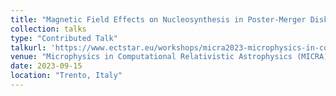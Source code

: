 ```yaml
---
title: "Magnetic Field Effects on Nucleosynthesis in Poster-Merger Disk Outflows"
collection: talks
type: "Contributed Talk"
talkurl: 'https://www.ectstar.eu/workshops/micra2023-microphysics-in-computational-relativistic-astrophysics/'
venue: "Microphysics in Computational Relativistic Astrophysics (MICRA)"
date: 2023-09-15
location: "Trento, Italy"
---
```

